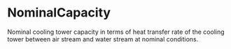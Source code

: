 NominalCapacity
===============

Nominal cooling tower capacity in terms of heat transfer rate of the cooling tower between air stream and water stream at nominal conditions.
